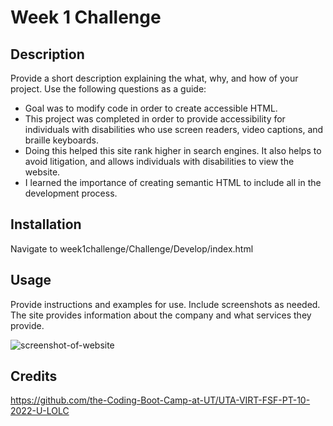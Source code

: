# Week 1 Challenge	

## Description

Provide a short description explaining the what, why, and how of your project. Use the following questions as a guide:

- Goal was to modify code in order to create accessible HTML. 
- This project was completed in order to provide accessibility for individuals with disabilities who use screen readers, video captions, and braille keyboards. 
- Doing this helped this site rank higher in search engines. It also helps to avoid litigation, and allows individuals with disabilities to view the website. 
- I learned the importance of creating semantic HTML to include all in the development process. 


## Installation

Navigate to week1challenge/Challenge/Develop/index.html

## Usage

Provide instructions and examples for use. Include screenshots as needed.
The site provides information about the company and what services they provide. 

![screenshot-of-website](../Assets/images/week1challengescreenshot.png)

## Credits

https://github.com/the-Coding-Boot-Camp-at-UT/UTA-VIRT-FSF-PT-10-2022-U-LOLC





